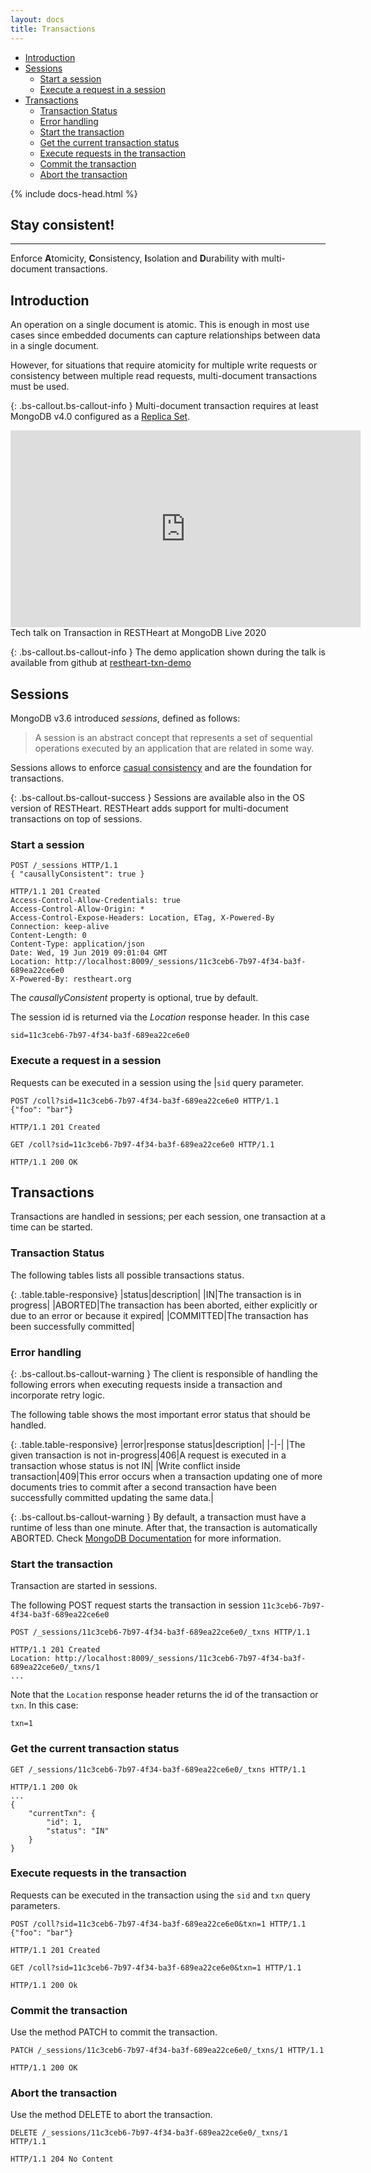 ```yaml
---
layout: docs
title: Transactions
---
```


<div markdown="1" class="d-none d-xl-block col-xl-2 order-last bd-toc">

-   [Introduction](#introduction)
-   [Sessions](#sessions)
    -   [Start a session](#start-a-session)
    -   [Execute a request in a session](#execute-a-request-in-a-session)
-   [Transactions](#transactions)
    -   [Transaction Status](#transaction-Status)
    -   [Error handling](#error-handling)
    -   [Start the transaction](#start-the-transaction)
    -   [Get the current transaction status](#get-the-current-transaction-status)
    -   [Execute requests in the transaction](#execute-requests-in-the-transaction)
    -   [Commit the transaction](#commit-the-transaction)
    -   [Abort the transaction](#abort-the-transaction)

</div>
<div markdown="1" class="col-12 col-md-9 col-xl-8 py-md-3 bd-content">

{% include docs-head.html %}

<div class="alert alert-success" role="alert">
    <h2 class="alert-heading"><strong>Stay consistent!</strong></h2>
    <hr class="my-2">
    <p>Enforce <strong>A</strong>tomicity, <strong>C</strong>onsistency, <strong>I</strong>solation and <strong>D</strong>urability with multi-document transactions.</p>
</div>

## Introduction 

An operation on a single document is atomic. This is enough in most use cases since embedded documents can capture relationships between data in a single document.

However, for situations that require atomicity for multiple write requests or consistency between multiple read requests, multi-document transactions must be used.

{: .bs-callout.bs-callout-info }
Multi-document transaction requires at least MongoDB v4.0 configured as a [Replica Set](https://docs.mongodb.com/manual/replication/).

<div class="text-center">
    <iframe width="560" height="315" src="https://www.youtube.com/embed/VMaKyQkXByo" frameborder="0" allow="accelerometer; autoplay; encrypted-media; gyroscope; picture-in-picture" allowfullscreen></iframe>
    <div class="text-muted">Tech talk on Transaction in RESTHeart at MongoDB Live 2020</div>
</div>

{: .bs-callout.bs-callout-info }
The demo application shown during the talk is available from github at [restheart-txn-demo](https://github.com/softInstigate/restheart-txn-demo)

## Sessions

MongoDB v3.6 introduced _sessions_, defined as follows:

> A session is an abstract concept that represents a set of sequential operations executed by an application that are related in some way.

Sessions allows to enforce <a href="https://docs.mongodb.com/manual/core/read-isolation-consistency-recency/#causal-consistency" target="_blank">casual consistency</a> and are the foundation for transactions.

{: .bs-callout.bs-callout-success }
Sessions are available also in the OS version of RESTHeart. RESTHeart adds support for multi-document transactions on top of sessions.

### Start a session

```http
POST /_sessions HTTP/1.1
{ "causallyConsistent": true }

HTTP/1.1 201 Created
Access-Control-Allow-Credentials: true
Access-Control-Allow-Origin: *
Access-Control-Expose-Headers: Location, ETag, X-Powered-By
Connection: keep-alive
Content-Length: 0
Content-Type: application/json
Date: Wed, 19 Jun 2019 09:01:04 GMT
Location: http://localhost:8009/_sessions/11c3ceb6-7b97-4f34-ba3f-689ea22ce6e0
X-Powered-By: restheart.org
```

The _causallyConsistent_ property is optional, true by default.

The session id is returned via the _Location_ response header. In this case

```
sid=11c3ceb6-7b97-4f34-ba3f-689ea22ce6e0
```

### Execute a request in a session

Requests can be executed in a session using the |`sid` query parameter.

```http
POST /coll?sid=11c3ceb6-7b97-4f34-ba3f-689ea22ce6e0 HTTP/1.1
{"foo": "bar"}

HTTP/1.1 201 Created
```

```http
GET /coll?sid=11c3ceb6-7b97-4f34-ba3f-689ea22ce6e0 HTTP/1.1

HTTP/1.1 200 OK
```

## Transactions

Transactions are handled in sessions; per each session, one transaction at a time can be started.

### Transaction Status

The following tables lists all possible transactions status.

{: .table.table-responsive}
|status|description|
|IN|The transaction is in progress|
|ABORTED|The transaction has been aborted, either explicitly or due to an error or because it expired|
|COMMITTED|The transaction has been successfully committed|

### Error handling

{: .bs-callout.bs-callout-warning }
The client is responsible of handling the following errors when executing requests inside a transaction and incorporate retry logic.

The following table shows the most important error status that should be handled.

{: .table.table-responsive}
|error|response status|description|
|-|-|
|The given transaction is not in-progress|406|A request is executed in a transaction whose status is not IN|
|Write conflict inside transaction|409|This error occurs when a transaction updating one of more documents tries to commit after a second transaction have been successfully committed updating the same data.|

{: .bs-callout.bs-callout-warning }
By default, a transaction must have a runtime of less than one minute. After that, the transaction is automatically ABORTED.
Check
<a href="https://docs.mongodb.com/manual/core/transactions-production-consideration/#runtime-limit" target="_blank">MongoDB Documentation</a> for more information.

### Start the transaction

Transaction are started in sessions.

The following POST request starts the transaction in session `11c3ceb6-7b97-4f34-ba3f-689ea22ce6e0`

```http
POST /_sessions/11c3ceb6-7b97-4f34-ba3f-689ea22ce6e0/_txns HTTP/1.1

HTTP/1.1 201 Created
Location: http://localhost:8009/_sessions/11c3ceb6-7b97-4f34-ba3f-689ea22ce6e0/_txns/1
...
```

Note that the `Location` response header returns the id of the transaction or `txn`. In this case:

```
txn=1
```

### Get the current transaction status

```http
GET /_sessions/11c3ceb6-7b97-4f34-ba3f-689ea22ce6e0/_txns HTTP/1.1

HTTP/1.1 200 Ok
...
{
    "currentTxn": {
        "id": 1,
        "status": "IN"
    }
}
```

### Execute requests in the transaction

Requests can be executed in the transaction using the `sid` and `txn` query parameters.

```http
POST /coll?sid=11c3ceb6-7b97-4f34-ba3f-689ea22ce6e0&txn=1 HTTP/1.1
{"foo": "bar"}

HTTP/1.1 201 Created
```

```http
GET /coll?sid=11c3ceb6-7b97-4f34-ba3f-689ea22ce6e0&txn=1 HTTP/1.1

HTTP/1.1 200 Ok
```

### Commit the transaction

Use the method PATCH to commit the transaction.

```http
PATCH /_sessions/11c3ceb6-7b97-4f34-ba3f-689ea22ce6e0/_txns/1 HTTP/1.1

HTTP/1.1 200 OK
```

### Abort the transaction

Use the method DELETE to abort the transaction.

```http
DELETE /_sessions/11c3ceb6-7b97-4f34-ba3f-689ea22ce6e0/_txns/1 HTTP/1.1

HTTP/1.1 204 No Content
```
